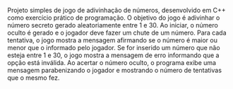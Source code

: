Projeto simples de jogo de adivinhação de números, desenvolvido em C++ como exercício prático de programação. O objetivo do jogo é adivinhar o número secreto gerado aleatoriamente entre 1 e 30. Ao iniciar, o número oculto é gerado e o jogador deve fazer um chute de um número. Para cada tentativa, o jogo mostra a mensagem afirmando se o número é maior ou menor que o informado pelo jogador. Se for inserido um número que não esteja entre 1 e 30, o jogo mostra a mensagem de erro informando que a opção está inválida. Ao acertar o número oculto, o programa exibe uma mensagem parabenizando o jogador e mostrando o número de tentativas que o mesmo fez.
